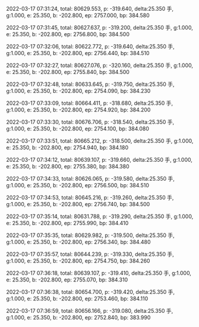 2022-03-17 07:31:24, total: 80629.553, p: -319.640, delta:25.350 手, g:1.000, e: 25.350, b: -202.800, ep: 2757.000, bp: 384.580

2022-03-17 07:31:45, total: 80627.637, p: -319.200, delta:25.350 手, g:1.000, e: 25.350, b: -202.800, ep: 2756.800, bp: 384.500

2022-03-17 07:32:06, total: 80622.772, p: -319.640, delta:25.350 手, g:1.000, e: 25.350, b: -202.800, ep: 2756.440, bp: 384.510

2022-03-17 07:32:27, total: 80627.076, p: -320.160, delta:25.350 手, g:1.000, e: 25.350, b: -202.800, ep: 2755.840, bp: 384.500

2022-03-17 07:32:48, total: 80633.645, p: -319.750, delta:25.350 手, g:1.000, e: 25.350, b: -202.800, ep: 2754.090, bp: 384.230

2022-03-17 07:33:09, total: 80664.411, p: -318.680, delta:25.350 手, g:1.000, e: 25.350, b: -202.800, ep: 2754.920, bp: 384.200

2022-03-17 07:33:30, total: 80676.706, p: -318.540, delta:25.350 手, g:1.000, e: 25.350, b: -202.800, ep: 2754.100, bp: 384.080

2022-03-17 07:33:51, total: 80665.212, p: -318.500, delta:25.350 手, g:1.000, e: 25.350, b: -202.800, ep: 2754.940, bp: 384.180

2022-03-17 07:34:12, total: 80639.107, p: -319.660, delta:25.350 手, g:1.000, e: 25.350, b: -202.800, ep: 2755.380, bp: 384.380

2022-03-17 07:34:33, total: 80626.065, p: -319.580, delta:25.350 手, g:1.000, e: 25.350, b: -202.800, ep: 2756.500, bp: 384.510

2022-03-17 07:34:53, total: 80645.216, p: -319.260, delta:25.350 手, g:1.000, e: 25.350, b: -202.800, ep: 2756.740, bp: 384.500

2022-03-17 07:35:14, total: 80631.788, p: -319.290, delta:25.350 手, g:1.000, e: 25.350, b: -202.800, ep: 2755.990, bp: 384.410

2022-03-17 07:35:35, total: 80629.982, p: -319.500, delta:25.350 手, g:1.000, e: 25.350, b: -202.800, ep: 2756.340, bp: 384.480

2022-03-17 07:35:57, total: 80644.239, p: -319.330, delta:25.350 手, g:1.000, e: 25.350, b: -202.800, ep: 2754.750, bp: 384.260

2022-03-17 07:36:18, total: 80639.107, p: -319.410, delta:25.350 手, g:1.000, e: 25.350, b: -202.800, ep: 2755.070, bp: 384.310

2022-03-17 07:36:38, total: 80654.700, p: -319.420, delta:25.350 手, g:1.000, e: 25.350, b: -202.800, ep: 2753.460, bp: 384.110

2022-03-17 07:36:59, total: 80656.166, p: -319.080, delta:25.350 手, g:1.000, e: 25.350, b: -202.800, ep: 2752.840, bp: 383.990